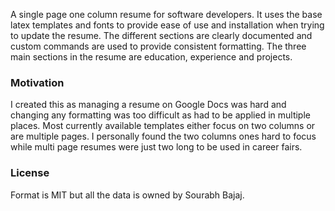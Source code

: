 A single page one column resume for software developers. It uses the base latex templates and fonts to provide ease of use and installation when trying to update the resume. The different sections are clearly documented and custom commands are used to provide consistent formatting. The three main sections in the resume are education, experience and projects.

### Motivation

I created this as managing a resume on Google Docs was hard and changing any formatting was too difficult as had to be applied in multiple places. Most currently available templates either focus on two columns or are multiple pages. I personally found the two columns ones hard to focus while multi page resumes were just two long to be used in career fairs.

### License

Format is MIT but all the data is owned by Sourabh Bajaj.
